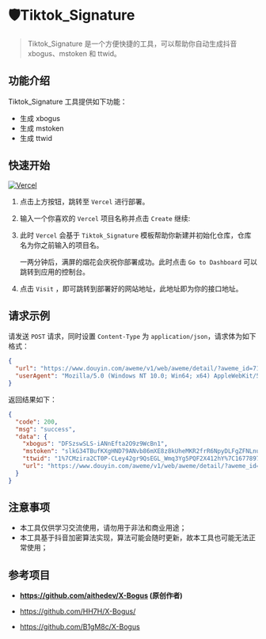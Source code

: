 # 🛡️Tiktok_Signature

> Tiktok_Signature 是一个方便快捷的工具，可以帮助你自动生成抖音 xbogus、mstoken 和 ttwid。

## 功能介绍

Tiktok_Signature 工具提供如下功能：

- 生成 xbogus
- 生成 mstoken
- 生成 ttwid

## 快速开始

[![Vercel](https://vercel.com/button)](https://vercel.com/new/clone?repository-url=https://github.com/lxn0212/Tiktok_Signature)

1. 点击上方按钮，跳转至 `Vercel` 进行部署。

2. 输入一个你喜欢的 `Vercel` 项目名称并点击 `Create` 继续:

3. 此时 `Vercel` 会基于 `Tiktok_Signature` 模板帮助你新建并初始化仓库，仓库名为你之前输入的项目名。

    一两分钟后，满屏的烟花会庆祝你部署成功。此时点击 `Go to Dashboard` 可以跳转到应用的控制台。

4. 点击 `Visit` ，即可跳转到部署好的网站地址，此地址即为你的接口地址。

## 请求示例

请发送 `POST` 请求，同时设置 `Content-Type` 为 `application/json`，请求体为如下格式：

```json
{
  "url": "https://www.douyin.com/aweme/v1/web/aweme/detail/?aweme_id=7142091187963399427&aid=1128&version_name=23.5.0&device_platform=android&os_version=2333",
  "userAgent": "Mozilla/5.0 (Windows NT 10.0; Win64; x64) AppleWebKit/537.36 (KHTML, like Gecko) Chrome/109.0.0.0 Safari/537.36"
}
```

返回结果如下：

```json
{
  "code": 200,
  "msg": "success",
  "data": {
    "xbogus": "DFSzswSLS-iANnEfta2O9z9WcBn1",
    "mstoken": "slkG34TBufKXgHND79ANvb86mXE8z8kUheMKR2frR6NpyDLFgZFNLnumOYglmUt5cNqs4Z53C4cSSQ8t5Qw1AAcSxQMZ66t02F38gF1vb72",
    "ttwid": "1%7CMzira2CT0P-CLey42gr9QsEGL_Wmq3Yg5PQF2X412hY%7C1677897397%7C0df7a1da2a44ccac7dda848d236c8d5276d3eae070dfb3fe6df6e86fbd896d93",
    "url": "https://www.douyin.com/aweme/v1/web/aweme/detail/?aweme_id=7142091187963399427&aid=1128&version_name=23.5.0&device_platform=android&os_version=2333&X-Bogus=DFSzswSLS-iANnEfta2O9z9WcBn1"
  }
}
```

## 注意事项

- 本工具仅供学习交流使用，请勿用于非法和商业用途；
- 本工具基于抖音加密算法实现，算法可能会随时更新，故本工具也可能无法正常使用；

## 参考项目

- **https://github.com/aithedev/X-Bogus (原创作者)**

- https://github.com/HH7H/X-Bogus/

- https://github.com/B1gM8c/X-Bogus
